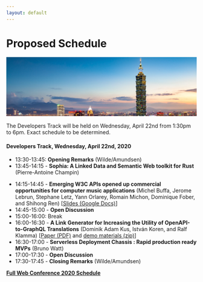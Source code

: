 ```yaml
---
layout: default
---
```


# Proposed Schedule

<p>
  <img src="images/skyline.jpg" />
</p>

The Developers Track will be held on Wednesday, April 22nd from 1:30pm to 6pm.  Exact schedule to be determined.

#### Developers Track, Wednesday, April 22nd, 2020

 * 13:30-13:45: **Opening Remarks** (Wilde/Amundsen)
 * 13:45-14:15 - **Sophia: A Linked Data and Semantic Web toolkit for Rust** (Pierre-Antoine Champin)
<!-- * 14:15-14:45 - **Enabling Autonomous API Agents** (Michael Hibay) -->
 * 14:15-14:45 - **Emerging W3C APIs opened up commercial opportunities for computer music applications** (Michel Buffa, Jerome Lebrun, Stephane Letz, Yann Orlarey, Romain Michon, Dominique Fober, and Shihong Ren) [[Slides (Google Docs)](https://docs.google.com/presentation/d/18yKY9JKpyHViAQ0Bcqfn1Fy028VK7P-bRTh28oB6wvg/edit?usp=sharing)]
 * 14:45-15:00 - **Open Discussion**
 * 15:00-16:00: Break
 * 16:00-16:30 - **A Link Generator for Increasing the Utility of OpenAPI-to-GraphQL Translations** (Dominik Adam Kus, István Koren, and Ralf Klamma) [[Paper (PDF)](OpenAPI-to-GraphQL-Translations.pdf) and [demo materials (zip)](OpenAPI-to-GraphQL-Translations-demo.zip)]
 * 16:30-17:00 - **Serverless Deployment Chassis : Rapid production ready MVPs** (Bruno Watt)
 * 17:00-17:30 - **Open Discussion**
 * 17:30-17:45 - **Closing Remarks** (Wilde/Amundsen)
 
<!--
 * 14:00-14:15: Opening Remarks
 * 14:15-15:30: _Presentations_
 * 15:30-16:00: Break
 * 16:00-17:15: _Presentations_
 * 17:15-17:30: Closing Remarks
-->

[**Full Web Conference 2020 Schedule**](https://www2020.thewebconf.org/schedule)

